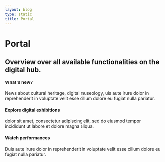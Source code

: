 ```yaml
---
layout: blog
type: static
title: Portal
---
```

# Portal

## Overview over all available functionalities on the digital hub.



#### What's new?

News about cultural heritage, digital museology, uis aute irure dolor in reprehenderit in voluptate velit esse cillum dolore eu fugiat nulla pariatur.

#### Explore digital exhibitions

dolor sit amet, consectetur adipiscing elit, sed do eiusmod tempor incididunt ut labore et dolore magna aliqua.

#### Watch performances

Duis aute irure dolor in reprehenderit in voluptate velit esse cillum dolore eu fugiat nulla pariatur.